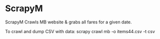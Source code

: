 ScrapyM
=======

ScrapyM
Crawls MB website & grabs all fares for a given date.

To crawl and dump CSV with data:
scrapy crawl mb -o items44.csv -t csv

